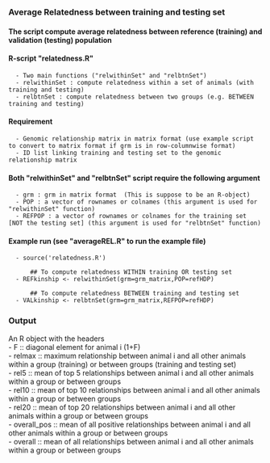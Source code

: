 ### Average Relatedness between training and testing set  

#### The script compute average relatedness between reference (training) and validation (testing) population  

#### R-script "relatedness.R"  
      - Two main functions ("relwithinSet" and "relbtnSet")  
      - relwithinSet : compute relatedness within a set of animals (with training and testing)  
      - relbtnSet : compute relatedness between two groups (e.g. BETWEEN training and testing)  

#### Requirement  
      - Genomic relationship matrix in matrix format (use example script to convert to matrix format if grm is in row-columnwise format)   
      - ID list linking training and testing set to the genomic relationship matrix  

#### Both "relwithinSet" and "relbtnSet" script require the following argument  
      - grm : grm in matrix format  (This is suppose to be an R-object)
      - POP : a vector of rownames or colnames (this argument is used for "relwithinSet" function)  
      - REFPOP : a vector of rownames or colnames for the training set [NOT the testing set] (this argument is used for "relbtnSet" function)  

#### Example run  (see "averageREL.R" to run the example file)  
      - source('relatedness.R')  

          ## To compute relatedness WITHIN training OR testing set  
      - REFkinship <- relwithinSet(grm=grm_matrix,POP=refHDP)  

          ## To compute relatedness BETWEEN training and testing set  
      - VALkinship <- relbtnSet(grm=grm_matrix,REFPOP=refHDP)  
 
 
### Output  
An R object with the headers  
    - F           :: diagonal element for animal i (1+F)  
    - relmax      :: maximum relationship between animal i and all other animals within a group (training) or between groups (training and testing set)  
    - rel5        :: mean of top 5 relationships between animal i and all other animals within a group or between groups  
    - rel10       :: mean of top 10 relationships between animal i and all other animals within a group or between groups   
    - rel20       :: mean of top 20 relationships between animal i and all other animals within a group or between groups   
    - overall_pos :: mean of all positive relationships between animal i and all other animals within a group or between groups   
    - overall     :: mean of all relationships between animal i and all other animals within a group or between groups   
    
